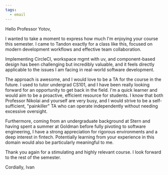 ```yaml
---
tags:
  - email
---
```

Hello Professor Yotov, 

I wanted to take a moment to express how much I'm enjoying your course this semester. I came to Tandon exactly for a class like this, focused on modern development workflows and effective team collaboration.

Implementing CircleCI, workspace mgmt with uv, and component-based design has been challenging but incredibly valuable, and it feels directly applicable to the issues I am facing in real-world software development.

The approach is awesome, and I would love to be a TA for the course in the future. I used to tutor undergrad CS101, and I have been really looking forward for an opportunity to get back in the field. I'm a quick learner and would aim to be a proactive, efficient resource for students. I know that both Professor Nikolai and yourself are very busy, and I would strive to be a self-sufficient, "painkiller" TA who can operate independently without needing excessive oversight.

Furthermore, coming from an undergraduate background at Stern and having spent a summer at Goldman before fully pivoting to software engineering, I have a strong appreciation for rigorous environments and a deep interest in fintech. Potentially learning from your experience in this domain would also be particularly meaningful to me. 

Thank you again for a stimulating and highly relevant course. I look forward to the rest of the semester.

Cordially,
Ivan